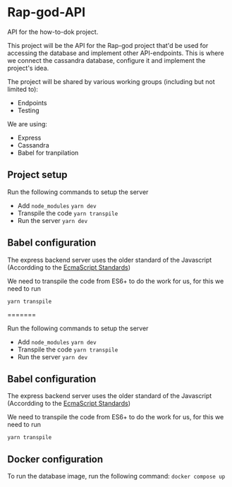 # Rap-god-API

API for the how-to-dok project.

This project will be the API for the Rap-god project that'd be used for accessing the database
and implement other API-endpoints. This is where we connect the cassandra database, configure it and implement
the project's idea. 

The project will be shared  by various working groups (including but not limited to):
 - Endpoints
 - Testing
 

We are using: 
 - Express
 - Cassandra
 - Babel for tranpilation

## Project setup

Run the following commands to setup the server

 - Add `node_modules`
 ```yarn dev```
 - Transpile the code 
 ```yarn transpile```
 - Run the server
 ```yarn dev```


## Babel configuration

The express backend server uses the older standard of the Javascript (Accordding to the [EcmaScript Standards](https://www.ecma-international.org/technical-committees/tc39/))

We need to transpile the code from ES6+ to do the work for us, for this we need to run

`yarn transpile`


=======

Run the following commands to setup the server

 - Add `node_modules`
 ```yarn dev```
 - Transpile the code 
 ```yarn transpile```
 - Run the server
 ```yarn dev```


## Babel configuration

The express backend server uses the older standard of the Javascript (Accordding to the [EcmaScript Standards](https://www.ecma-international.org/technical-committees/tc39/))

We need to transpile the code from ES6+ to do the work for us, for this we need to run

`yarn transpile`

## Docker configuration

To run the database image, run the following command:
`docker compose up`
